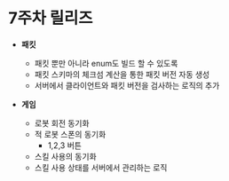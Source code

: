 7주차 릴리즈
====

* __패킷__
  * 패킷 뿐만 아니라 enum도 빌드 할 수 있도록
  * 패킷 스키마의 체크섬 계산을 통한 패킷 버전 자동 생성
  * 서버에서 클라이언트와 패킷 버전을 검사하는 로직의 추가

* __게임__
  * 로봇 회전 동기화
  * 적 로봇 스폰의 동기화
    * 1,2,3 버튼
  * 스킬 사용의 동기화
  * 스킬 사용 상태를 서버에서 관리하는 로직
